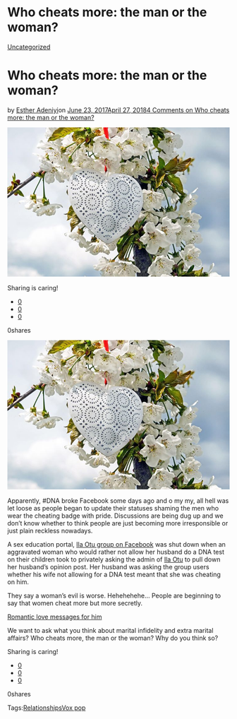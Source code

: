 # Who cheats more: the man or the woman?

[Uncategorized](https://estheradeniyi.com/category/uncategorized/)
# Who cheats more: the man or the woman?

by [Esther Adeniyi](https://estheradeniyi.com/author/esther-adeniyi/)on [June 23, 2017April 27, 2018](https://estheradeniyi.com/who-cheats-more-man-or-woman/)[4 Comments on Who cheats more: the man or the woman?](https://estheradeniyi.com/who-cheats-more-man-or-woman/#comments)

![](images/heart-1349903__480.jpg)

Sharing is caring!

- [0](https://www.facebook.com/sharer/sharer.php?u=https%3A%2F%2Festheradeniyi.com%2Fwho-cheats-more-man-or-woman%2F&amp;t=Who%20cheats%20more%3A%20the%20man%20or%20the%20woman%3F)
- [0](https://twitter.com/intent/tweet?text=Who%20cheats%20more%3A%20the%20man%20or%20the%20woman%3F&amp;url=https%3A%2F%2Festheradeniyi.com%2Fwho-cheats-more-man-or-woman%2F)
- [0](#)

0shares

[![Who cheats more?](images/heart-1349903__480.jpg)](images/heart-1349903__480.jpg)

 Apparently, #DNA broke Facebook some days ago and o my my, all hell was let loose as people began to update their statuses shaming the men who wear the cheating badge with pride. Discussions are being dug up and we don&#x2019;t know whether to think people are just becoming more irresponsible or just plain reckless nowadays.

A sex education portal, [Ila Otu group on Facebook](https://www.facebook.com/Ila-otu-444594452543708/) was shut down when an aggravated woman who would rather not allow her husband do a DNA test on their children took to privately asking the admin of [Ila Otu](http://ilaotuu.blogspot.com.ng/) to pull down her husband&#x2019;s opinion post. Her husband was asking the group users whether his wife not allowing for a DNA test meant that she was cheating on him.

They say a woman&#x2019;s evil is worse. Hehehehehe&#x2026; People are beginning to say that women cheat more but more secretly.

[Romantic love messages for him](https://www.estheradeniyi.com/romantic-love-messages-for-him)

We want to ask what you think about marital infidelity and extra marital affairs? Who cheats more, the man or the woman? Why do you think so?

Sharing is caring!

- [0](https://www.facebook.com/sharer/sharer.php?u=https%3A%2F%2Festheradeniyi.com%2Fwho-cheats-more-man-or-woman%2F&amp;t=Who%20cheats%20more%3A%20the%20man%20or%20the%20woman%3F)
- [0](https://twitter.com/intent/tweet?text=Who%20cheats%20more%3A%20the%20man%20or%20the%20woman%3F&amp;url=https%3A%2F%2Festheradeniyi.com%2Fwho-cheats-more-man-or-woman%2F)
- [0](#)

0shares

Tags:[Relationships](https://estheradeniyi.com/tag/relationships/)[Vox pop](https://estheradeniyi.com/tag/vox-pop/)